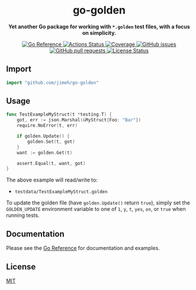 <h1 align="center">
  go-golden
</h1>

<p align="center">
  <strong>
    Yet another Go package for working with <code>*.golden</code> test files,
    with a focus on simplicity.
  </strong>
</p>

<p align="center">
  <a href="https://pkg.go.dev/github.com/jimeh/go-golden">
    <img src="https://img.shields.io/badge/%E2%80%8B-reference-387b97.svg?logo=go&logoColor=white"
  alt="Go Reference">
  </a>
  <a href="https://github.com/jimeh/go-golden/actions">
    <img src="https://img.shields.io/github/workflow/status/jimeh/go-golden/CI.svg?logo=github" alt="Actions Status">
  </a>
  <a href="https://codeclimate.com/github/jimeh/go-golden">
    <img src="https://img.shields.io/codeclimate/coverage/jimeh/go-golden.svg?logo=code%20climate" alt="Coverage">
  </a>
  <a href="https://github.com/jimeh/go-golden/issues">
    <img src="https://img.shields.io/github/issues-raw/jimeh/go-golden.svg?style=flat&logo=github&logoColor=white"
alt="GitHub issues">
  </a>
  <a href="https://github.com/jimeh/go-golden/pulls">
    <img src="https://img.shields.io/github/issues-pr-raw/jimeh/go-golden.svg?style=flat&logo=github&logoColor=white" alt="GitHub pull requests">
  </a>
  <a href="https://github.com/jimeh/go-golden/blob/master/LICENSE">
    <img src="https://img.shields.io/github/license/jimeh/go-golden.svg?style=flat" alt="License Status">
  </a>
</p>

## Import

```go
import "github.com/jimeh/go-golden"
```

## Usage

```go
func TestExampleMyStruct(t *testing.T) {
	got, err := json.Marshal(&MyStruct{Foo: "Bar"})
	require.NoError(t, err)

	if golden.Update() {
		golden.Set(t, got)
	}
	want := golden.Get(t)

	assert.Equal(t, want, got)
}
```

The above example will read/write to:

- `testdata/TestExampleMyStruct.golden`

To update the golden file (have `golden.Update()` return `true`), simply set the
`GOLDEN_UPDATE` environment variable to one of `1`, `y`, `t`, `yes`, `on`, or
`true` when running tests.

## Documentation

Please see the
[Go Reference](https://pkg.go.dev/github.com/jimeh/go-golden#section-documentation)
for documentation and examples.

## License

[MIT](https://github.com/jimeh/go-golden/blob/main/LICENSE)
